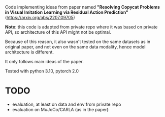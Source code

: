 Code implementing ideas from paper named 
**"Resolving Copycat Problems in Visual Imitation Learning via Residual Action Prediction"**
(https://arxiv.org/abs/2207.09705)

**Note**: this code is adapted from private repo where it was based on private API, so
architecture of this API might not be optimal.  

Because of this reason, it also wasn't tested on the same datasets as in original paper, 
and not even on the same data modality, hence model architecture is different.

It only follows main ideas of the paper.

Tested with python 3.10, pytorch 2.0

# TODO
- evaluation, at least on data and env from private repo
- evaluation on MuJoCo/CARLA (as in the paper)